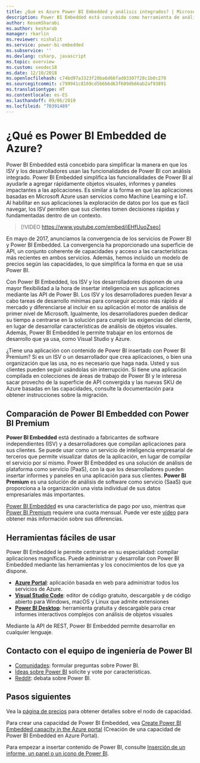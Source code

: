 ```yaml
---
title: ¿Qué es Azure Power BI Embedded y análisis integrados? | Microsoft Docs
description: Power BI Embedded está concebido como herramienta de análisis integrado para simplificar la manera en que los fabricantes de software independientes (ISV) usan funcionalidades de Power BI, de forma que les ayudan a agregar rápidamente objetos visuales, informes y paneles impactantes en sus aplicaciones. Aprenda sobre el uso de software de análisis integrado, herramientas de análisis integrado o herramientas de inteligencia empresarial integrada con Power BI Embedded.
author: KesemSharabi
ms.author: kesharab
manager: rkarlin
ms.reviewer: nishalit
ms.service: power-bi-embedded
ms.subservice: ''
ms.devlang: csharp, javascript
ms.topic: overview
ms.custom: seodec18
ms.date: 12/10/2018
ms.openlocfilehash: c74bd97a3323f28ba6d66fad03307f28c1b0c270
ms.sourcegitcommit: c799941c8169cd5b6b6d63f609db66ab2af93891
ms.translationtype: HT
ms.contentlocale: es-ES
ms.lasthandoff: 09/06/2019
ms.locfileid: "70391489"
---
```

# <a name="what-is-power-bi-embedded-in-azure"></a>¿Qué es Power BI Embedded de Azure?

Power BI Embedded está concebido para simplificar la manera en que los ISV y los desarrolladores usan las funcionalidades de Power BI con análisis integrado. Power BI Embedded simplifica las funcionalidades de Power BI al ayudarle a agregar rápidamente objetos visuales, informes y paneles impactantes a las aplicaciones. Es similar a la forma en que las aplicaciones basadas en Microsoft Azure usan servicios como Machine Learning e IoT. Al habilitar en sus aplicaciones la exploración de datos por los que es fácil navegar, los ISV permiten que sus clientes tomen decisiones rápidas y fundamentadas dentro de un contexto.

> [!VIDEO https://www.youtube.com/embed/iEHfUuoZseo]

En mayo de 2017, anunciamos la convergencia de los servicios de Power BI y Power BI Embedded. La convergencia ha proporcionado una superficie de API, un conjunto coherente de capacidades y acceso a las características más recientes en ambos servicios. Además, hemos incluido un modelo de precios según las capacidades, lo que simplifica la forma en que se usa Power BI.

Con Power BI Embedded, los ISV y los desarrolladores disponen de una mayor flexibilidad a la hora de insertar inteligencia en sus aplicaciones mediante las API de Power BI. Los ISV y los desarrolladores pueden llevar a cabo tareas de desarrollo mínimas para conseguir acceso más rápido al mercado y diferenciarse al incluir en su aplicación el motor de análisis de primer nivel de Microsoft. Igualmente, los desarrolladores pueden dedicar su tiempo a centrarse en la solución para cumplir las exigencias del cliente, en lugar de desarrollar características de análisis de objetos visuales. Además, Power BI Embedded le permite trabajar en los entornos de desarrollo que ya usa, como Visual Studio y Azure.

¿Tiene una aplicación con contenido de Power BI insertado con Power BI Premium? Si es un ISV o un desarrollador que crea aplicaciones, o bien una organización que las usa, no es necesario que haga nada. Usted y sus clientes pueden seguir usándolas sin interrupción. Si tiene una aplicación compilada en colecciones de áreas de trabajo de Power BI y le interesa sacar provecho de la superficie de API convergida y las nuevas SKU de Azure basadas en las capacidades, consulte la documentación para obtener instrucciones sobre la migración.

## <a name="comparing-power-bi-embedded-with-power-bi-premium"></a>Comparación de Power BI Embedded con Power BI Premium

**Power BI Embedded** está destinado a fabricantes de software independientes (ISV) y a desarrolladores que compilan aplicaciones para sus clientes. Se puede usar como un servicio de inteligencia empresarial de terceros que permite visualizar datos de la aplicación, en lugar de compilar el servicio por sí mismo. Power BI Embedded es una solución de análisis de plataforma como servicio (PaaS), con la que los desarrolladores pueden insertar informes y paneles en una aplicación para sus clientes. **Power BI Premium** es una solución de análisis de software como servicio (SaaS) que proporciona a la organización una vista individual de sus datos empresariales más importantes. 

[Power BI Embedded](https://azure.microsoft.com/pricing/details/power-bi-embedded/) es una característica de pago por uso, mientras que [Power BI Premium](https://powerbi.microsoft.com/calculator/) requiere una cuota mensual. Puede ver este [vídeo](https://www.youtube.com/watch?v=0y2oJikC6Xc&t=0s&list=PLv2BtOtLblH1dQPV49Ni12olDcUoW-GEl&index=3) para obtener más información sobre sus diferencias.

## <a name="easy-to-use-tools"></a>Herramientas fáciles de usar

Power BI Embedded le permite centrarse en su especialidad: compilar aplicaciones magníficas. Puede administrar y desarrollar con Power BI Embedded mediante las herramientas y los conocimientos de los que ya dispone.

* [**Azure Portal**](https://portal.azure.com/): aplicación basada en web para administrar todos los servicios de Azure.
* [**Visual Studio Code**](https://code.visualstudio.com/docs): editor de código gratuito, descargable y de código abierto para Windows, macOS y Linux que admite extensiones
* [**Power BI Desktop**](https://powerbi.microsoft.com/desktop/): herramienta gratuita y descargable para crear informes interactivos complejos con análisis de objetos visuales

Mediante la API de REST, Power BI Embedded permite desarrollar en cualquier lenguaje.

## <a name="engage-with-the-power-bi-engineering-team"></a>Contacto con el equipo de ingeniería de Power BI

* [Comunidades](https://community.powerbi.com/): formular preguntas sobre Power BI.
* [Ideas sobre Power BI](https://ideas.powerbi.com) solicite y vote por características.
* [Reddit](https://www.reddit.com/r/PowerBI/): debata sobre Power BI.

## <a name="next-steps"></a>Pasos siguientes

Vea la [página de precios](https://azure.microsoft.com/pricing/details/power-bi-embedded/) para obtener detalles sobre el nodo de capacidad.

Para crear una capacidad de Power BI Embedded, vea [Create Power BI Embedded capacity in the Azure portal](azure-pbie-create-capacity.md) (Creación de una capacidad de Power BI Embedded en Azure Portal).

Para empezar a insertar contenido de Power BI, consulte [Inserción de un informe, un panel o un icono de Power BI](https://powerbi.microsoft.com/documentation/powerbi-developer-embedding-content/).
